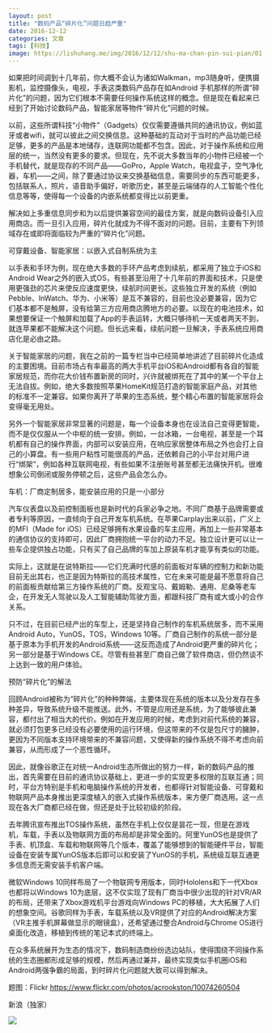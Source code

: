 ```yaml
---
layout: post
title: "数码产品“碎片化”问题日趋严重"
date: 2016-12-12
categories: 文章
tags: [科技]
image: https://lishuhang.me/img/2016/12/12/shu-ma-chan-pin-sui-pian/01.png
---
```


如果把时间调到十几年前，你大概不会认为诸如Walkman，mp3随身听，便携摄影机，监控摄像头，电视，手表这类数码产品存在如Android 手机那样的所谓“碎片化”的问题，因为它们根本不需要任何操作系统这样的概念。但是现在看起来已经到了开始讨论数码产品，智能家居等物件“碎片化”问题的时候。

以前，这些所谓科技“小物件”（Gadgets）仅仅需要遵循共同的通讯协议，例如蓝牙或者wifi，就可以彼此之间交换信息。这种基础的互动对于当时的产品功能已经足够，更多的产品是本地储存，连联网功能都不包含。因此，对于操作系统和应用层的统一，当然没有更多的要求。但现在，先不说大多数当年的小物件已经被一个手机替代，就是现存的不同产品——GoPro，Apple Watch，电视盒子，空气净化器，车机——之间，除了要通过协议来交换基础信息，需要同步的东西可能更多，包括联系人，照片，语音助手偏好，听歌历史，甚至是云端储存的人工智能个性化信息等等，使得每一个设备的内嵌系统都变得比以前更重。

解决如上多重信息同步和为以后提供兼容空间的最佳方案，就是向数码设备引入应用商店。而一旦引入应用，碎片化就成为不得不面对的问题。目前，主要有下列领域存在或即将面临较为严重的“碎片化”问题。

可穿戴设备、智能家居：以嵌入式自制系统为主

以手表和手环为例，现在绝大多数的手环产品考虑到续航，都采用了独立于iOS和Android Wear之外的嵌入式OS，有些甚至沿用了十几年前的界面和技术，只是使用更强劲的芯片来使反应速度更快，续航时间更长。这些独立开发的系统（例如Pebble、InWatch、华为、小米等）是互不兼容的，目前也没必要兼容，因为它们基本都不是触屏，没有给第三方应用商店腾地方的必要。以现在的电池技术，如果想要保证一个触屏和加载了App的手表运转，大概只够待机一天或者两天不到，就连苹果都不能解决这个问题。但长远来看，续航问题一旦解决，手表系统应用商店化是必由之路。

关于智能家居的问题，我在之前的一篇专栏当中已经简单地讲述了目前碎片化造成的主要困境。目前市场占有率最高的两大手机平台iOS和Android都有各自的智能家居规范，而你花大价钱布置新房的同时，兴许就被绑死在了其中的某一个平台上无法自拔。例如，绝大多数按照苹果HomeKit规范打造的智能家庭产品，对其他的标准不一定兼容。如果你离开了苹果的生态系统，整个精心布置的智能家居将会变得毫无用处。

另外一个智能家居非常显著的问题是，每一个设备本身也在设法自己变得更智能，而不是仅仅服从一个中枢的统一安排。例如，一台冰箱，一台电视，甚至是一个耳机都有自己的操作界面，内部可以安装应用，在响应家居整体布局之外也会打上自己的小算盘。有一些用户粘性可能很高的产品，还依赖自己的小平台对用户进行“绑架”，例如各种互联网电视，有些如果不注册账号甚至都无法痛快开机。很难想象公司倒闭或服务停顿之后，这些产品会怎么办。

车机：厂商定制居多，能安装应用的只是一小部分

汽车仪表盘以及前控制面板也是新时代的兵家必争之地。不同厂商基于品牌需要或者专利等原因，一直倾向于自己开发车机系统。在苹果Carplay出来以前，广义上的MFI（Made for iOS）已经足够拥有水果设备的车主应用，再加上一些非常基本的通信协议的支持即可，因此厂商拥抱统一平台的动力不足。独立设计更可以让一些车企提供独占功能，只有买了自己品牌的车加上原装车机才能享有类似的功能。

实际上，这就是在说特斯拉——它们充满时代感的前面板对车辆的控制力和新功能目前无出其右，也正是因为特斯拉的高技术属性，它在未来可能是最不愿意将自己的前面板贡献给第三方操作系统的厂商。反观宝马、戴姆勒、通用、尼桑等老车企，在开发无人驾驶以及人工智能辅助驾驶方面，都跟科技厂商有或大或小的合作关系。

只不过，在目前已经产出的车型上，还是坚持自己制作的车机系统居多，而不采用Android Auto，YunOS，TOS，Windows 10等。厂商自己制作的系统一部分是基于原本为手机开发的Android系统——这反而造成了Android更严重的碎片化；另一部分是基于Windows CE。尽管有些甚至厂商自己做了软件商店，但仍然谈不上达到一致的用户体验。

预防“碎片化”的解法

回顾Android被称为“碎片化”的种种弊端，主要体现在系统的版本以及分发存在多种差异，导致系统升级不能推送。此外，不管是应用还是系统，为了能够彼此兼容，都付出了相当大的代价。例如在开发应用的时候，考虑到对前代系统的兼容，就必须打包更多已经没有必要使用的运行环境，但这带来的不仅是包尺寸的臃肿，更因为不同版本支持环境带来的不兼容问题，又使得新的操作系统不得不考虑向前兼容，从而形成了一个恶性循环。

因此，就像谷歌正在对统一Android生态所做出的努力一样，新的数码产品的推出，首先需要在目前的通讯协议基础上，更进一步的实现更多权限的互联互通；同时，平台方特别是手机和电脑操作系统的开发者，也都得针对智能设备、可穿戴和物联网产品本身推出更深度植入的嵌入式操作系统版本，来方便厂商选用。这一点现在各大厂商都已经在做，但还是处于比较初级的阶段。

去年腾讯宣布推出TOS操作系统，虽然在手机上仅仅是昙花一现，但是在游戏机，车载，手表以及物联网方面的布局却是非常全面的。阿里YunOS也是提供了手表、机顶盒、车载和物联网等几个版本，覆盖了能够想到的智能硬件平台，智能设备在安装专属YunOS版本后即可以和安装了YunOS的手机，系统级互联互通更多信息而无需安装手机客户端。

微软Windows 10同样布局了一个物联网专用版本，同时Hololens和下一代Xbox也都将以Windows 10为底层，这不仅实现了现有厂商当中很少出现的针对VR/AR的布局，还带来了Xbox游戏机平台游戏向Windows PC的移植，大大拓展了人们的想象空间。谷歌同样为手表，车载系统以及VR提供了对应的Android解决方案（VR主推手机屏幕做显示的眼镜盒），还希望通过整合Android与Chrome OS进行桌面化改造，移植到传统的笔记本式的终端上。

在众多系统展开为生态的情况下，数码制造商纷纷选边站队，使得围绕不同操作系统的生态圈都形成足够的规模，然后再通过兼并，最终实现类似手机圈iOS和Android两强争霸的局面，到时碎片化问题就大致可以得到解决。

题图：Flickr https://www.flickr.com/photos/acrookston/10074260504

新浪（独家）

![](http://mmbiz.qpic.cn/mmbiz_png/AdRKyBVLoHKY1fF0fFsz5iaHsj2G0YNGH2jWnG9fYCpKOH4jibMKNC8tjRBbrTyLxfIsPibqX0V6yXfsn6SU6WOFA/0?wx_fmt=png)